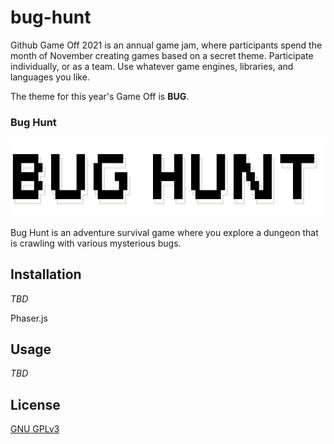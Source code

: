 # bug-hunt
Github Game Off 2021 is an annual game jam, where participants spend the month of November creating games based on a secret theme. Participate individually, or as a team. Use whatever game engines, libraries, and languages you like.

The theme for this year's Game Off is **BUG**.

### Bug Hunt

![Bug Hunt](title.png)

Bug Hunt is an adventure survival game where you explore a dungeon that is crawling with various mysterious bugs.


## Installation
*TBD*

Phaser.js

## Usage
*TBD*

## License
[GNU GPLv3](https://choosealicense.com/licenses/gpl-3.0/)
